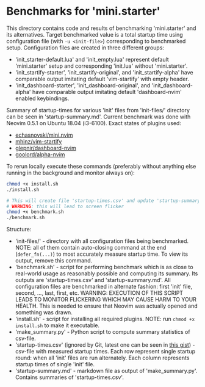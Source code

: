 # Benchmarks for 'mini.starter'

This directory contains code and results of benchmarking 'mini.starter' and its alternatives. Target benchmarked value is a total startup time using configuration file (with `-u <init-file>`) corresponding to benchmarked setup. Configuration files are created in three different groups:

- 'init_starter-default.lua' and 'init_empty.lua' represent default 'mini.starter' setup and corresponding 'init.lua' without 'mini.starter'.
- 'init_startify-starter', 'init_startify-original', and 'init_startify-alpha' have comparable output imitating default 'vim-startify' with empty header.
- 'init_dashboard-starter', 'init_dashboard-original', and 'init_dashboard-alpha' have comparable output imitating default 'dashboard-nvim' enabled keybindings.

Summary of startup-times for various 'init' files from 'init-files/' directory can be seen in 'startup-summary.md'. Current benchmark was done with Neovim 0.5.1 on Ubuntu 18.04 (i3-6100). Exact states of plugins used:

- [echasnovski/mini.nvim](https://github.com/echasnovski/mini.nvim/tree/cfa108eeaead1abd8854a1f1cfb02e72482641ce)
- [mhinz/vim-startify](https://github.com/mhinz/vim-startify/tree/81e36c352a8deea54df5ec1e2f4348685569bed2)
- [glepnir/dashboard-nvim](https://github.com/glepnir/dashboard-nvim/tree/ba98ab86487b8eda3b0934b5423759944b5f7ebd)
- [goolord/alpha-nvim](https://github.com/goolord/alpha-nvim/tree/7a49086bf9197f573b396d4ac46262c02dfb9aec)

To rerun locally execute these commands (preferably without anything else running in the background and monitor always on):

```bash
chmod +x install.sh
./install.sh

# This will create file 'startup-times.csv' and update 'startup-summary.md'
# WARNING: this will lead to screen flicker
chmod +x benchmark.sh
./benchmark.sh
```

Structure:

- 'init-files/' - directory with all configuration files being benchmarked. NOTE: all of them contain auto-closing command at the end (`defer_fn(...)`) to most accurately measure startup time. To view its output, remove this command.
- 'benchmark.sh' - script for performing benchmark which is as close to real-world usage as reasonably possible and computing its summary. Its outputs are 'startup-times.csv' and 'startup-summary.md'. All configuration files are benchmarked in alternate fashion: first 'init' file, second, ..., last, first, etc. WARNING: EXECUTION OF THIS SCRIPT LEADS TO MONITOR FLICKERING WHICH MAY CAUSE HARM TO YOUR HEALTH. This is needed to ensure that Neovim was actually opened and something was drawn.
- 'install.sh' - script for installing all required plugins. NOTE: run `chmod +x install.sh` to make it executable.
- 'make_summary.py' - Python script to compute summary statistics of csv-file.
- 'startup-times.csv' (ignored by Git, latest one can be seen in [this gist](https://gist.github.com/echasnovski/85c334396df6fd0cea7bb42246efb97b)) - csv-file with measured startup times. Each row represent single startup round: when all 'init' files are run alternately. Each column represents startup times of single 'init' file.
- 'startup-summary.md' - markdown file as output of 'make_summary.py'. Contains summaries of 'startup-times.csv'.

